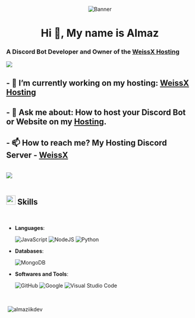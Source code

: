 <p align="center">
  <img src="https://cdn.discordapp.com/banners/718458417232085104/a_c02a19c442e45f138f6d18cf4affa8e1.gif?size=4096&width=0&height=256" alt="Banner">
</p>
  
<h1 align="center">Hi 👋, My name is Almaz</h1>

### A Discord Bot Developer and Owner of the [WeissX Hosting](https://weissx.com)</h3>

<a href="https://dsc.gg/weissx" >
   <img src="https://lanyard.kyrie25.me/api/718458417232085104?waveColor=8B8BFA&waveSpotifyColor=B48EF7&gradient=7E37F9-B48EF7-E568C4&animated=true&showDisplayName=true&borderRadius=30px&imgStyle=square&idleMessage=Fights%20off%20bad%20people%20on%20his%20hosting">
  </a>

## - 🌱 I’m currently working on my hosting: **[WeissX Hosting](https://dsc.gg/weissx)**

## - 💬 Ask me about: **How to host your Discord Bot or Website on my [Hosting](https://dsc.gg/weissx).**

## - 📫 How to reach me? My Hosting Discord Server - **[WeissX](https://dsc.gg/weissx)**

<br>
<img src="https://user-images.githubusercontent.com/73097560/115834477-dbab4500-a447-11eb-908a-139a6edaec5c.gif"><br><br>

## <img src="https://media2.giphy.com/media/QssGEmpkyEOhBCb7e1/giphy.gif?cid=ecf05e47a0n3gi1bfqntqmob8g9aid1oyj2wr3ds3mg700bl&rid=giphy.gif" width ="25"><b> Skills</b>
<br>

<p align="center">

- **Languages**:
  
    ![JavaScript](https://img.shields.io/badge/JavaScript%20-%23F7DF1E.svg?style=for-the-badge&logo=javascript&logoColor=black)
    ![NodeJS](https://img.shields.io/badge/node.js-6DA55F?style=for-the-badge&logo=node.js&logoColor=white)
    ![Python](https://img.shields.io/badge/python-3670A0?style=for-the-badge&logo=python&logoColor=ffdd54)

- **Databases**:

    ![MongoDB](https://img.shields.io/badge/MongoDB-%234ea94b.svg?style=for-the-badge&logo=mongodb&logoColor=white)

- **Softwares and Tools**:
    
    ![GitHub](https://img.shields.io/badge/github-%23121011.svg?style=for-the-badge&logo=github&logoColor=white)
    ![Google](https://img.shields.io/badge/google-%234285F4.svg?style=for-the-badge&logo=google&logoColor=white)
    ![Visual Studio Code](https://img.shields.io/badge/Visual%20Studio%20Code-0078d7.svg?style=for-the-badge&logo=visual-studio-code&logoColor=white)

<br>

<p>&nbsp;<img align="center" src="https://github-readme-stats.vercel.app/api?username=almaziikdev&show_icons=true&locale=en" alt="almaziikdev" /></p>
